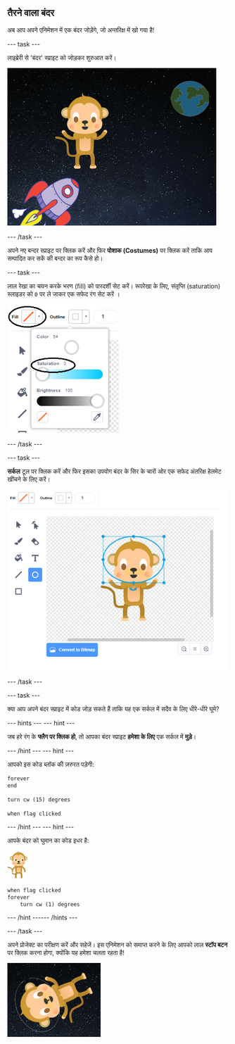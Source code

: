 ## तैरने वाला बंदर

अब आप अपने एनिमेशन में एक बंदर जोड़ेंगे, जो अन्तरिक्ष में खो गया है!

--- task ---

लाइब्रेरी से 'बंदर' स्प्राइट को जोड़कर शुरुआत करें।

![एक बंदर स्प्राइट जोड़ना](images/space-monkey-sprite.png)

--- /task ---

अपने नए बन्दर स्प्राइट पर क्लिक करें और फिर **पोशाक (Costumes)** पर क्लिक करें ताकि आप सम्पादित कर सकें की बन्दर का रूप कैसे हो।

--- task ---

लाल रेखा का चयन करके भरण (fill) को पारदर्शी सेट करें। रूपरेखा के लिए, संतृप्ति (saturation) स्लाइडर को `0` पर ले जाकर एक सफेद रंग सेट करें ।

![सफेद रंग बनाएं](images/make-white.png)

--- /task ---

--- task ---

**सर्कल** टूल पर क्लिक करें और फिर इसका उपयोग बंदर के सिर के चारों ओर एक सफेद अंतरिक्ष हेलमेट खींचने के लिए करें।

![बंदर अंतरिक्ष हेलमेट](images/space-monkey-edit.png)

--- /task ---

--- task ---

क्या आप अपने बंदर स्प्राइट में कोड जोड़ सकते हैं ताकि यह एक सर्कल में सदैव के लिए धीरे-धीरे घूमे?

--- hints ---
 --- hint ---

जब हरे रंग के **फ्लैग पर क्लिक हो**, तो आपका बंदर स्प्राइट **हमेशा के लिए** एक सर्कल में **मुड़े**।

--- /hint --- --- hint ---

आपको इस कोड ब्लॉक की ज़रुरत पड़ेगी:

```blocks3
forever
end

turn cw (15) degrees

when flag clicked
```

--- /hint --- --- hint ---

आपके बंदर को घुमान का कोड इधर है:

![बंदर स्प्राइट](images/sprite-monkey.png)

```blocks3
when flag clicked
forever
    turn cw (1) degrees
```

--- /hint ------ /hints ---

--- /task ---

अपने प्रोजेक्ट का परीक्षण करें और सहेजें। इस एनिमेशन को समाप्त करने के लिए आपको लाल **स्टॉप बटन** पर क्लिक करना होगा, क्योंकि यह हमेशा चलता रहता है!

![कताई बंदर का परीक्षण करें](images/space-spin-test.png)